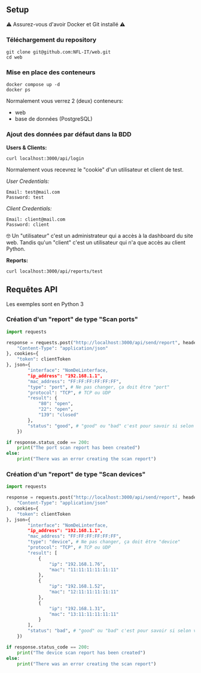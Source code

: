 ## Setup
⚠️ Assurez-vous d'avoir Docker et Git installé ⚠️

### Téléchargement du repository
```
git clone git@github.com:NFL-IT/web.git
cd web
```
### Mise en place des conteneurs
```
docker compose up -d
docker ps
```
Normalement vous verrez 2 (deux) conteneurs:
- web
- base de données (PostgreSQL)

### Ajout des données par défaut dans la BDD
**Users & Clients:**
```
curl localhost:3000/api/login
```
Normalement vous recevrez le "cookie" d'un utilisateur et client de test.

_User Credentials:_
```
Email: test@mail.com
Password: test
```

_Client Credentials:_
```
Email: client@mail.com
Password: client
```

🤓 Un "utilisateur" c'est un administrateur qui a accès à la dashboard du site web. Tandis qu'un "client" c'est un utilisateur qui n'a que accès au client Python.

**Reports:**
```
curl localhost:3000/api/reports/test
```

## Requêtes API
Les exemples sont en Python 3
### Création d'un "report" de type "Scan ports"
```py
import requests

response = requests.post("http://localhost:3000/api/send/report", headers={
    "Content-Type": "application/json"
}, cookies={
    "token": clientToken
}, json={
        "interface": "NomDeLinterface,
        "ip_address": "192.168.1.1",
        "mac_address": "FF:FF:FF:FF:FF:FF",
        "type": "port", # Ne pas changer, ça doit être "port"
        "protocol": "TCP", # TCP ou UDP
        "result": {
            "80": "open",
            "22": "open",
            "139": "closed"
        },
        "status": "good", # "good" ou "bad" c'est pour savoir si selon vous le résultat ("result") est celui qui était attendu ou non. Cette méthode risque de changer.
    })

if response.status_code == 200:
    print("The port scan report has been created")
else:
    print("There was an error creating the scan report")
```

### Création d'un "report" de type "Scan devices"
```py
import requests

response = requests.post("http://localhost:3000/api/send/report", headers={
    "Content-Type": "application/json"
}, cookies={
    "token": clientToken
}, json={
        "interface": "NomDeLinterface,
        "ip_address": "192.168.1.1",
        "mac_address": "FF:FF:FF:FF:FF:FF",
        "type": "device", # Ne pas changer, ça doit être "device"
        "protocol": "TCP", # TCP ou UDP
        "result": [
            {
                "ip": "192.168.1.76",
                "mac": "11:11:11:11:11:11"
            },
            {
                "ip": "192.168.1.52",
                "mac": "12:11:11:11:11:11"
            },
            {
                "ip": "192.168.1.31",
                "mac": "13:11:11:11:11:11"
            }
        ],
        "status": "bad", # "good" ou "bad" c'est pour savoir si selon vous le résultat ("result") est celui qui était attendu ou non. Cette méthode risque de changer.
    })

if response.status_code == 200:
    print("The device scan report has been created")
else:
    print("There was an error creating the scan report")
```